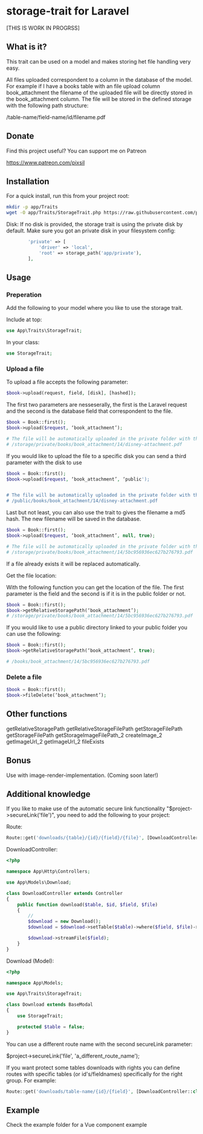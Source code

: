 # storage-trait for Laravel

[THIS IS WORK IN PROGRSS]

## What is it?

This trait can be used on a model and makes storing het file handling very easy.

All files uploaded correspondent to a column in the database of the model. For example if I have a books table with an file upload column book_attachment the filename of the uploaded file will be directly stored in the book_attachment column. The file will be stored in the defined storage with the following path structure:

/table-name/field-name/id/filename.pdf

## Donate

Find this project useful? You can support me on Patreon

https://www.patreon.com/pixsil

## Installation

For a quick install, run this from your project root:
```bash
mkdir -p app/Traits
wget -O app/Traits/StorageTrait.php https://raw.githubusercontent.com/pixsil/storage-trait/main/Traits/StorageTrait.php
```

Disk:
If no disk is provided, the storage trait is using the private disk by default. Make sure you got an private disk in your filesystem config:

```php
        'private' => [
            'driver' => 'local',
            'root' => storage_path('app/private'),
        ],
```

## Usage

### Preperation

Add the following to your model where you like to use the storage trait.

Include at top:
```php
use App\Traits\StorageTrait;
```

In your class:
```php
use StorageTrait;
```

### Upload a file

To upload a file accepts the following parameter:

```php
$book->upload(request, field, [disk], [hashed]);
```

The first two parameters are nesseserally, the first is the Laravel request and the second is the database field that correspondent to the file. 

```php
$book = Book::first();
$book->upload($request, ‘book_attachment’);

# The file will be automatically uploaded in the private folder with the following path
# /storage/private/books/book_attachment/14/disney-attachment.pdf
```



If you would like to upload the file to a specific disk you can send a third parameter with the disk to use

```php
$book = Book::first();
$book->upload($request, ‘book_attachment’, ‘public');


# The file will be automatically uploaded in the private folder with the following path
# /public/books/book_attachment/14/disney-attachment.pdf
```


Last but not least, you can also use the trait to gives the filename a md5 hash. The new filename will be saved in the database.

```php
$book = Book::first();
$book->upload($request, ‘book_attachment’, null, true);

# The file will be automatically uploaded in the private folder with the following path
# /storage/private/books/book_attachment/14/5bc956936ec627b276793.pdf
```



If a file already exists it will be replaced automatically.

Get the file location:

With the following function you can get the location of the file. The first parameter is the field and the second is if it is in the public folder or not.

```php
$book = Book::first();
$book->getRelativeStoragePath(‘book_attachment’);
# /storage/private/books/book_attachment/14/5bc956936ec627b276793.pdf
```



If you would like to use a public directory linked to your public folder you can use the following:

```php
$book = Book::first();
$book->getRelativeStoragePath(‘book_attachment’, true);

# /books/book_attachment/14/5bc956936ec627b276793.pdf
```

### Delete a file

```php
$book = Book::first();
$book->fileDelete(‘book_attachment’);
```

## Other functions

getRelativeStoragePath
getRelativeStorageFilePath
getStorageFilePath
getStorageFilePath
getStorageImageFilePath_2
createImage_2
getImageUrl_2
getImageUrl_2
fileExists

## Bonus

Use with image-render-implementation. (Coming soon later!)






## Additional knowledge

If you like to make use of the automatic secure link functionality "$project->secureLink('file')", you need to add the following to your project:

Route:
```php
Route::get('downloads/{table}/{id}/{field}/{file}', [DownloadController::class, 'download'])->name('admin-downloads');
```

DownloadController:
```php
<?php

namespace App\Http\Controllers;

use App\Models\Download;

class DownloadController extends Controller
{
    public function download($table, $id, $field, $file)
    {
        //
        $download = new Download();
        $download = $download->setTable($table)->where($field, $file)->findOrFail($id);

        $download->streamFile($field);
    }
}

```

Download (Model):

```php
<?php

namespace App\Models;

use App\Traits\StorageTrait;

class Download extends BaseModal
{
    use StorageTrait;

    protected $table = false;
}

```

You can use a different route name with the second secureLink parameter:

$project->secureLink('file', 'a_different_route_name');

If you want protect some tables downloads with rights you can define routes with specific tables (or id's/fieldnames) specifically for the right group. For example:

```php
Route::get('downloads/table-name/{id}/{field}', [DownloadController::class, 'download'])->name('admin-downloads');
```

## Example

Check the example folder for a Vue component example
